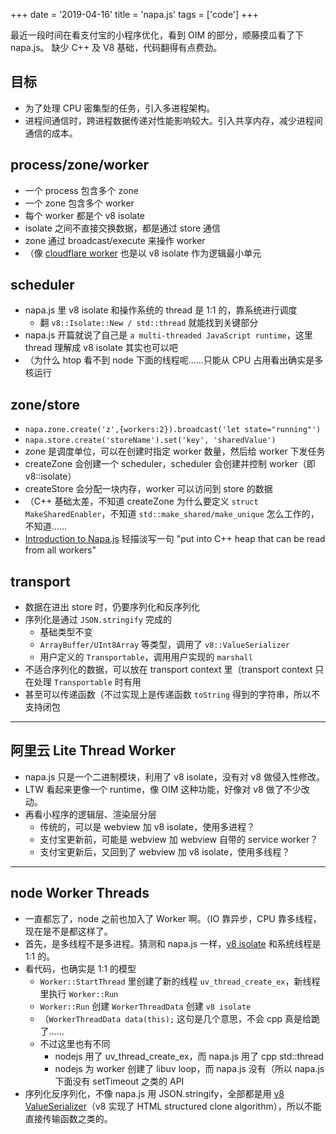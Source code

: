 +++
date = '2019-04-16'
title = 'napa.js'
tags = ['code']
+++

最近一段时间在看支付宝的小程序优化，看到 OIM 的部分，顺藤摸瓜看了下 napa.js。
缺少 C++ 及 V8 基础，代码翻得有点费劲。

## 目标
- 为了处理 CPU 密集型的任务，引入多进程架构。
- 进程间通信时，跨进程数据传递对性能影响较大。引入共享内存，减少进程间通信的成本。

## process/zone/worker
- 一个 process 包含多个 zone
- 一个 zone 包含多个 worker
- 每个 worker 都是个 v8 isolate
- isolate 之间不直接交换数据，都是通过 store 通信
- zone 通过 broadcast/execute 来操作 worker
- （像 [cloudflare worker](https://blog.cloudflare.com/cloud-computing-without-containers/) 也是以 v8 isolate 作为逻辑最小单元

## scheduler
- napa.js 里 v8 isolate 和操作系统的 thread 是 1:1 的，靠系统进行调度
    - 翻 `v8::Isolate::New / std::thread` 就能找到关键部分
- napa.js 开篇就说了自己是 `a multi-threaded JavaScript runtime`，这里 thread 理解成 v8 isolate 其实也可以吧
- （为什么 htop 看不到 node 下面的线程呢……只能从 CPU 占用看出确实是多核运行

## zone/store
- `napa.zone.create('z',{workers:2}).broadcast('let state="running"')`
- `napa.store.create('storeName').set('key', 'sharedValue')`
- zone 是调度单位，可以在创建时指定 worker 数量，然后给 worker 下发任务
- createZone 会创建一个 scheduler，scheduler 会创建并控制 worker（即 v8::isolate）
- createStore 会分配一块内存，worker 可以访问到 store 的数据
- （C++ 基础太差，不知道 createZone 为什么要定义 `struct MakeSharedEnabler`，不知道 `std::make_shared/make_unique` 怎么工作的，不知道……
- [Introduction to Napa.js](https://www.slideshare.net/DaiyiPeng/introduction-to-napajs) 轻描淡写一句 "put into C++ heap that can be read from all workers"

## transport
- 数据在进出 store 时，仍要序列化和反序列化
- 序列化是通过 `JSON.stringify` 完成的
    - 基础类型不变
    - `ArrayBuffer/UInt8Array` 等类型，调用了 `v8::ValueSerializer`
    - 用户定义的 `Transportable`，调用用户实现的 `marshall`
- 不适合序列化的数据，可以放在 transport context 里（transport context 只在处理 `Transportable` 时有用
- 甚至可以传递函数（不过实现上是传递函数 `toString` 得到的字符串，所以不支持闭包

---

## 阿里云 Lite Thread Worker
- napa.js 只是一个二进制模块，利用了 v8 isolate，没有对 v8 做侵入性修改。
- LTW 看起来更像一个 runtime，像 OIM 这种功能，好像对 v8 做了不少改动。
- 再看小程序的逻辑层、渲染层分层
    - 传统的，可以是 webview 加 v8 isolate，使用多进程？
    - 支付宝更新前，可能是 webview 加 webview 自带的 service worker？
    - 支付宝更新后，又回到了 webview 加 v8 isolate，使用多线程？

---

## node Worker Threads
- 一直都忘了，node 之前也加入了 Worker 啊。（IO 靠异步，CPU 靠多线程，现在是不是都这样了。
- 首先，是多线程不是多进程。猜测和 napa.js 一样，[v8 isolate](https://github.com/v8/v8/blob/7.5.283/include/v8.h#L7370-L7378) 和系统线程是 1:1 的。
- 看代码，也确实是 1:1 的模型
    - `Worker::StartThread` 里创建了新的线程 `uv_thread_create_ex`，新线程里执行 `Worker::Run`
    - `Worker::Run` 创建 `WorkerThreadData` 创建 `v8 isolate`
    - （`WorkerThreadData data(this);` 这句是几个意思，不会 cpp 真是给跪了……
    - 不过这里也有不同
        - nodejs 用了 uv_thread_create_ex，而 napa.js 用了 cpp std::thread
        - nodejs 为 worker 创建了 libuv loop，而 napa.js 没有（所以 napa.js 下面没有 setTimeout 之类的 API
- 序列化反序列化，不像 napa.js 用 JSON.stringify，全部都是用 [v8 ValueSerializer](https://github.com/v8/v8/blob/7.5.283/include/v8.h#L2011-L2015)（v8 实现了 HTML structured clone algorithm），所以不能直接传输函数之类的。
